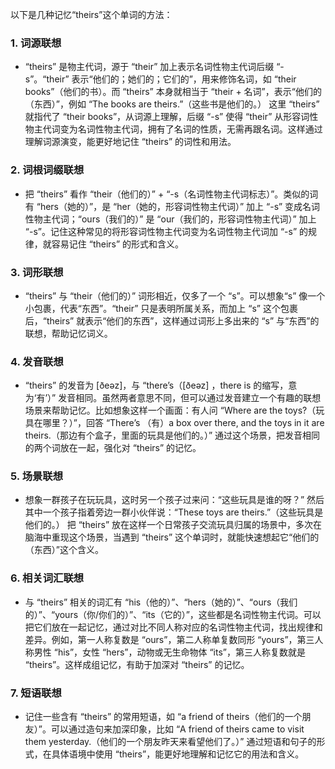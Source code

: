 以下是几种记忆“theirs”这个单词的方法：

### 1. 词源联想
 - “theirs” 是物主代词，源于 “their” 加上表示名词性物主代词后缀 “-s”。“their” 表示“他们的；她们的；它们的”，用来修饰名词，如 “their books”（他们的书）。而 “theirs” 本身就相当于 “their + 名词”，表示“他们的（东西）”，例如 “The books are theirs.”（这些书是他们的。） 这里 “theirs” 就指代了 “their books”，从词源上理解，后缀 “-s” 使得 “their” 从形容词性物主代词变为名词性物主代词，拥有了名词的性质，无需再跟名词。这样通过理解词源演变，能更好地记住 “theirs” 的词性和用法。

### 2. 词根词缀联想
 - 把 “theirs” 看作 “their（他们的）” + “-s（名词性物主代词标志）”。类似的词有 “hers（她的）”，是 “her（她的，形容词性物主代词）” 加上 “-s” 变成名词性物主代词；“ours（我们的）” 是 “our（我们的，形容词性物主代词）” 加上 “-s”。记住这种常见的将形容词性物主代词变为名词性物主代词加 “-s” 的规律，就容易记住 “theirs” 的形式和含义。

### 3. 词形联想
 - “theirs” 与 “their（他们的）” 词形相近，仅多了一个 “s”。可以想象“s” 像一个小包裹，代表“东西”。“their” 只是表明所属关系，而加上 “s” 这个包裹后，“theirs” 就表示“他们的东西”，这样通过词形上多出来的 “s” 与“东西”的联想，帮助记忆词义。

### 4. 发音联想
 - “theirs” 的发音为 [ðeəz]，与 “there’s（[ðeəz] ，there is 的缩写，意为‘有’）” 发音相同。虽然两者意思不同，但可以通过发音建立一个有趣的联想场景来帮助记忆。比如想象这样一个画面：有人问 “Where are the toys?（玩具在哪里？）”，回答 “There’s （有）a box over there, and the toys in it are theirs.（那边有个盒子，里面的玩具是他们的。）” 通过这个场景，把发音相同的两个词放在一起，强化对 “theirs” 的记忆。

### 5. 场景联想
 - 想象一群孩子在玩玩具，这时另一个孩子过来问：“这些玩具是谁的呀？” 然后其中一个孩子指着旁边一群小伙伴说：“These toys are theirs.”（这些玩具是他们的。） 把 “theirs” 放在这样一个日常孩子交流玩具归属的场景中，多次在脑海中重现这个场景，当遇到 “theirs” 这个单词时，就能快速想起它“他们的（东西）”这个含义。

### 6. 相关词汇联想
 - 与 “theirs” 相关的词汇有 “his（他的）”、“hers（她的）”、“ours（我们的）”、“yours（你/你们的）”、“its（它的）”，这些都是名词性物主代词。可以把它们放在一起记忆，通过对比不同人称对应的名词性物主代词，找出规律和差异。例如，第一人称复数是 “ours”，第二人称单复数同形 “yours”，第三人称男性 “his”，女性 “hers”，动物或无生命物体 “its”，第三人称复数就是 “theirs”。这样成组记忆，有助于加深对 “theirs” 的记忆。

### 7. 短语联想
 - 记住一些含有 “theirs” 的常用短语，如 “a friend of theirs（他们的一个朋友）”。可以通过造句来加深印象，比如 “A friend of theirs came to visit them yesterday.（他们的一个朋友昨天来看望他们了。）” 通过短语和句子的形式，在具体语境中使用 “theirs”，能更好地理解和记忆它的用法和含义。 